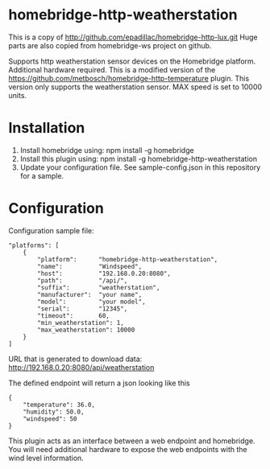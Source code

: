 # homebridge-http-weatherstation

This is a copy of http://github.com/epadillac/homebridge-http-lux.git
Huge parts are also copied from homebridge-ws project on github.

Supports http weatherstation sensor devices on the Homebridge platform. Additional hardware required.
This is a modified version of the https://github.com/metbosch/homebridge-http-temperature plugin.
This version only supports the weatherstation sensor. MAX speed is set to 10000 units.

# Installation

1. Install homebridge using: npm install -g homebridge
2. Install this plugin using: npm install -g homebridge-http-weatherstation
3. Update your configuration file. See sample-config.json in this repository for a sample.

# Configuration


Configuration sample file:

```
"platforms": [
    {
        "platform":      "homebridge-http-weatherstation",
        "name":          "Windspeed",
        "host":          "192.168.0.20:8080",
        "path":          "/api/",
        "suffix":        "weatherstation",
        "manufacturer":  "your name",
        "model":         "your model",
        "serial":        "12345",
        "timeout":       60,
        "min_weatherstation": 1,
        "max_weatherstation": 10000
    }
]
```
URL that is generated to download data: http://192.168.0.20:8080/api/weatherstation

The defined endpoint will return a json looking like this
```
{
	"temperature": 36.0,
	"humidity": 50.0,
	"windspeed": 50
}
```


This plugin acts as an interface between a web endpoint and homebridge. You will need additional hardware to expose the web endpoints with the wind level information.
